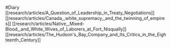#Diary
[[research/articles/A_Question_of_Leadership_in_Treaty_Negotiations]]
[[research/articles/Canada,_white_supremacy,_and_the_twinning_of_empires]]
[[research/articles/Native,_Mixed-Blood,_and_White_Wives_of_Laborers_at_Fort_Nisqually]]
[[research/articles/The_Hudson's_Bay_Company_and_Its_Critics_in_the_Eighteenth_Century]]
